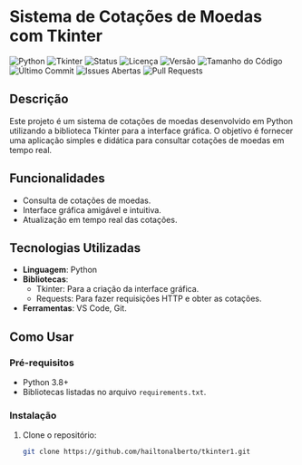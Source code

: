 # Sistema de Cotações de Moedas com Tkinter


![Python](https://img.shields.io/badge/Python-3776AB?style=for-the-badge&logo=python&logoColor=white)
![Tkinter](https://img.shields.io/badge/Tkinter-3776AB?style=for-the-badge&logo=python&logoColor=white)
![Status](https://img.shields.io/badge/Status-Concluído-success?style=for-the-badge)
![Licença](https://img.shields.io/badge/Licença-MIT-blue?style=for-the-badge)
![Versão](https://img.shields.io/badge/Versão-1.0.0-blue?style=for-the-badge)
![Tamanho do Código](https://img.shields.io/github/repo-size/seuusername/tkinter1?style=for-the-badge)
![Último Commit](https://img.shields.io/github/last-commit/seuusername/tkinter1?style=for-the-badge)
![Issues Abertas](https://img.shields.io/github/issues/seuusername/tkinter1?style=for-the-badge)
![Pull Requests](https://img.shields.io/github/issues-pr/seuusername/tkinter1?style=for-the-badge)

## Descrição
Este projeto é um sistema de cotações de moedas desenvolvido em Python utilizando a biblioteca Tkinter para a interface gráfica. O objetivo é fornecer uma aplicação simples e didática para consultar cotações de moedas em tempo real.

## Funcionalidades
- Consulta de cotações de moedas.
- Interface gráfica amigável e intuitiva.
- Atualização em tempo real das cotações.

## Tecnologias Utilizadas
- **Linguagem**: Python
- **Bibliotecas**:
  - Tkinter: Para a criação da interface gráfica.
  - Requests: Para fazer requisições HTTP e obter as cotações.
- **Ferramentas**: VS Code, Git.

## Como Usar
### Pré-requisitos
- Python 3.8+
- Bibliotecas listadas no arquivo `requirements.txt`.

### Instalação
1. Clone o repositório:
   ```bash
   git clone https://github.com/hailtonalberto/tkinter1.git
 
